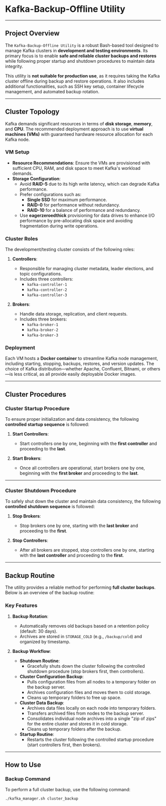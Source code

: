 # **Kafka-Backup-Offline Utility**

---

## **Project Overview**

The `Kafka-Backup-Offline Utility` is a robust Bash-based tool designed to manage Kafka clusters in **development and testing environments**. Its primary focus is to enable **safe and reliable cluster backups and restores** while following proper startup and shutdown procedures to maintain data integrity.

This utility is **not suitable for production use**, as it requires taking the Kafka cluster offline during backup and restore operations. It also includes additional functionalities, such as SSH key setup, container lifecycle management, and automated backup rotation.

---

## **Cluster Topology**

Kafka demands significant resources in terms of **disk storage**, **memory**, and **CPU**. The recommended deployment approach is to use **virtual machines (VMs)** with guaranteed hardware resource allocation for each Kafka node.

### **VM Setup**
- **Resource Recommendations**: Ensure the VMs are provisioned with sufficient CPU, RAM, and disk space to meet Kafka's workload demands.
- **Storage Configuration**:
  - Avoid **RAID-5** due to its high write latency, which can degrade Kafka performance.
  - Prefer configurations such as:
    - **Single SSD** for maximum performance.
    - **RAID-0** for performance without redundancy.
    - **RAID-10** for a balance of performance and redundancy.
  - Use **eagerzeroedthick** provisioning for data drives to enhance I/O performance by pre-allocating disk space and avoiding fragmentation during write operations.

### **Cluster Roles**
The development/testing cluster consists of the following roles:

1. **Controllers**:
   - Responsible for managing cluster metadata, leader elections, and topic configurations.
   - Includes three controllers:
     - `kafka-controller-1`
     - `kafka-controller-2`
     - `kafka-controller-3`

2. **Brokers**:
   - Handle data storage, replication, and client requests.
   - Includes three brokers:
     - `kafka-broker-1`
     - `kafka-broker-2`
     - `kafka-broker-3`

### **Deployment**
Each VM hosts a **Docker container** to streamline Kafka node management, including starting, stopping, backups, restores, and version updates. The choice of Kafka distribution—whether Apache, Confluent, Bitnami, or others—is less critical, as all provide easily deployable Docker images.

---

## **Cluster Procedures**

### **Cluster Startup Procedure**
To ensure proper initialization and data consistency, the following **controlled startup sequence** is followed:

1. **Start Controllers**:
   - Start controllers one by one, beginning with the **first controller** and proceeding to the **last**.

2. **Start Brokers**:
   - Once all controllers are operational, start brokers one by one, beginning with the **first broker** and proceeding to the **last**.

---

### **Cluster Shutdown Procedure**
To safely shut down the cluster and maintain data consistency, the following **controlled shutdown sequence** is followed:

1. **Stop Brokers**:
   - Stop brokers one by one, starting with the **last broker** and proceeding to the **first**.

2. **Stop Controllers**:
   - After all brokers are stopped, stop controllers one by one, starting with the **last controller** and proceeding to the **first**.

---

## **Backup Routine**

The utility provides a reliable method for performing **full cluster backups**. Below is an overview of the backup routine:

### **Key Features**
1. **Backup Rotation**:
   - Automatically removes old backups based on a retention policy (default: 30 days).
   - Archives are stored in `STORAGE_COLD` (e.g., `/backup/cold`) and organized by timestamp.

2. **Backup Workflow**:
   - **Shutdown Routine**:
     - Gracefully shuts down the cluster following the controlled shutdown procedure (stop brokers first, then controllers).
   - **Cluster Configuration Backup**:
     - Pulls configuration files from all nodes to a temporary folder on the backup server.
     - Archives configuration files and moves them to cold storage.
     - Cleans up temporary folders to free up space.
   - **Cluster Data Backup**:
     - Archives data files locally on each node into temporary folders.
     - Transfers archived files from nodes to the backup server.
     - Consolidates individual node archives into a single "zip of zips" for the entire cluster and stores it in cold storage.
     - Cleans up temporary folders after the backup.
   - **Startup Routine**:
     - Restarts the cluster following the controlled startup procedure (start controllers first, then brokers).

---

## **How to Use**

### **Backup Command**
To perform a full cluster backup, use the following command:
```bash
./kafka_manager.sh cluster_backup
